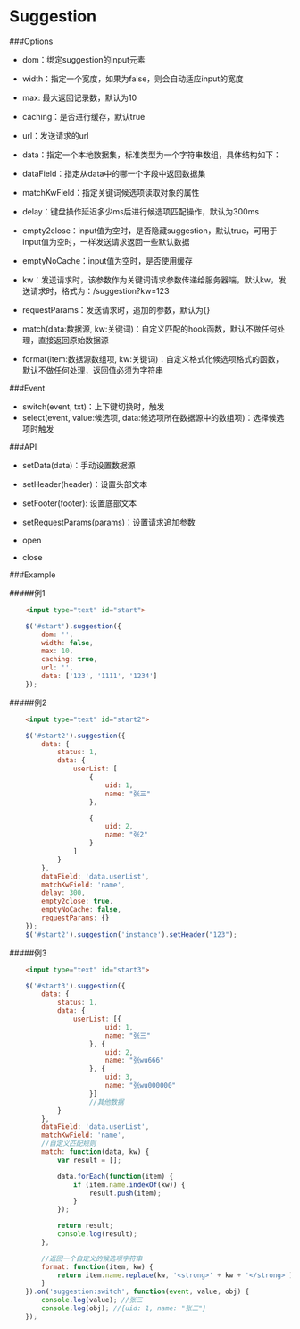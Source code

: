 Suggestion
=======================

###Options

* dom：绑定suggestion的input元素
* width：指定一个宽度，如果为false，则会自动适应input的宽度
* max: 最大返回记录数，默认为10
* caching：是否进行缓存，默认true
* url：发送请求的url
* data：指定一个本地数据集，标准类型为一个字符串数组，具体结构如下：

* dataField：指定从data中的哪一个字段中返回数据集
* matchKwField：指定关键词候选项读取对象的属性
* delay：键盘操作延迟多少ms后进行候选项匹配操作，默认为300ms
* empty2close：input值为空时，是否隐藏suggestion，默认true，可用于input值为空时，一样发送请求返回一些默认数据
* emptyNoCache：input值为空时，是否使用缓存
* kw：发送请求时，该参数作为关键词请求参数传递给服务器端，默认kw，发送请求时，格式为：/suggestion?kw=123
* requestParams：发送请求时，追加的参数，默认为{}
* match(data:数据源, kw:关键词)：自定义匹配的hook函数，默认不做任何处理，直接返回原始数据源

* format(item:数据源数组项, kw:关键词)：自定义格式化候选项格式的函数，默认不做任何处理，返回值必须为字符串

###Event

* switch(event, txt)：上下键切换时，触发
* select(event, value:候选项, data:候选项所在数据源中的数组项)：选择候选项时触发

###API

* setData(data)：手动设置数据源

* setHeader(header)：设置头部文本

* setFooter(footer): 设置底部文本

* setRequestParams(params)：设置请求追加参数

* open

* close

###Example

#####例1

```html
    <input type="text" id="start">
```

```js
    $('#start').suggestion({
        dom: '',
        width: false,
        max: 10,
        caching: true,
        url: '',
        data: ['123', '1111', '1234']
    });
```

#####例2

```html
    <input type="text" id="start2">
```

```js
    $('#start2').suggestion({
        data: {
            status: 1,
            data: {
                userList: [
                    {
                        uid: 1,
                        name: "张三"
                    },

                    {
                        uid: 2,
                        name: "张2"
                    }
                ]
            }
        },
        dataField: 'data.userList',
        matchKwField: 'name',
        delay: 300,
        empty2close: true,
        emptyNoCache: false,
        requestParams: {}
    });
    $('#start2').suggestion('instance').setHeader("123");
```

#####例3

```html
    <input type="text" id="start3">
```

```js
    $('#start3').suggestion({
        data: {
            status: 1,
            data: {
                userList: [{
                        uid: 1,
                        name: "张三"
                    }, {
                        uid: 2,
                        name: "张wu666"
                    }, {
                        uid: 3,
                        name: "张wu000000"
                    }]
                    //其他数据
            }
        },
        dataField: 'data.userList',
        matchKwField: 'name',
        //自定义匹配规则
        match: function(data, kw) {
            var result = [];

            data.forEach(function(item) {
                if (item.name.indexOf(kw)) {
                    result.push(item);
                }
            });

            return result;
            console.log(result);
        },

        //返回一个自定义的候选项字符串
        format: function(item, kw) {
            return item.name.replace(kw, '<strong>' + kw + '</strong>');
        }
    }).on('suggestion:switch', function(event, value, obj) {
        console.log(value); //张三
        console.log(obj); //{uid: 1, name: "张三"}
    });
```
